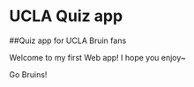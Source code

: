 # UCLA Quiz app
##Quiz app for UCLA Bruin fans

Welcome to my first Web app!
I hope you enjoy~

Go Bruins!
